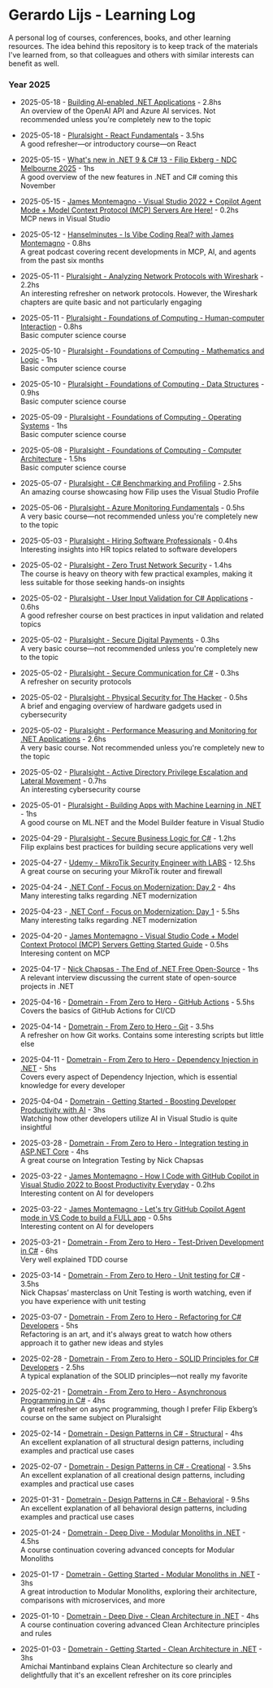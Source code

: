 # Gerardo Lijs - Learning Log
A personal log of courses, conferences, books, and other learning resources. The idea behind this repository is to keep track of the materials I've learned from, so that colleagues and others with similar interests can benefit as well.

### Year 2025

* 2025-05-18 - [Building AI-enabled .NET Applications](https://app.pluralsight.com/library/courses/building-ai-enabled-dot-net-applications/table-of-contents) - 2.8hs  
An overview of the OpenAI API and Azure AI services. Not recommended unless you're completely new to the topic

* 2025-05-18 - [Pluralsight - React Fundamentals](https://app.pluralsight.com/library/courses/react-18-fundamentals/table-of-contents) - 3.5hs  
A good refresher—or introductory course—on React

* 2025-05-15 - [What's new in .NET 9 & C# 13 - Filip Ekberg - NDC Melbourne 2025](https://www.youtube.com/watch?v=snPgTcxH8-s) - 1hs  
A good overview of the new features in .NET and C# coming this November

* 2025-05-15 - [James Montemagno - Visual Studio 2022 + Copilot Agent Mode + Model Context Protocol (MCP) Servers Are Here!](https://www.youtube.com/watch?v=oPFecZHBCkg) - 0.2hs  
MCP news in Visual Studio

* 2025-05-12 - [Hanselminutes - Is Vibe Coding Real? with James Montemagno](https://www.hanselminutes.com/996/is-vibe-coding-real-with-james-montemagno) - 0.8hs  
A great podcast covering recent developments in MCP, AI, and agents from the past six months

* 2025-05-11 - [Pluralsight - Analyzing Network Protocols with Wireshark](https://app.pluralsight.com/library/courses/wireshark-network-protocols-analyzing/table-of-contents) - 2.2hs  
An interesting refresher on network protocols. However, the Wireshark chapters are quite basic and not particularly engaging

* 2025-05-11 - [Pluralsight - Foundations of Computing - Human-computer Interaction](https://app.pluralsight.com/library/courses/foundations-computing-human-computer-interaction/table-of-contents) - 0.8hs  
Basic computer science course

* 2025-05-10 - [Pluralsight - Foundations of Computing - Mathematics and Logic](https://app.pluralsight.com/library/courses/foundations-computing-mathematics-logic/table-of-contents) - 1hs  
Basic computer science course

* 2025-05-10 - [Pluralsight - Foundations of Computing - Data Structures](https://app.pluralsight.com/library/courses/foundations-computing-data-structures/table-of-contents) - 0.9hs  
Basic computer science course

* 2025-05-09 - [Pluralsight - Foundations of Computing - Operating Systems](https://app.pluralsight.com/library/courses/foundations-computing-operating-systems/table-of-contents) - 1hs  
Basic computer science course

* 2025-05-08 - [Pluralsight - Foundations of Computing - Computer Architecture](https://app.pluralsight.com/library/courses/foundations-computing-computer-architecture/table-of-contents) - 1.5hs  
Basic computer science course

* 2025-05-07 - [Pluralsight - C# Benchmarking and Profiling](https://app.pluralsight.com/library/courses/c-sharp-benchmarking-profiling/table-of-contents) - 2.5hs  
An amazing course showcasing how Filip uses the Visual Studio Profile

* 2025-05-06 - [Pluralsight - Azure Monitoring Fundamentals](https://app.pluralsight.com/library/courses/azure-fundamentals-monitoring/table-of-contents) - 0.5hs  
A very basic course—not recommended unless you're completely new to the topic

* 2025-05-03 - [Pluralsight - Hiring Software Professionals](https://app.pluralsight.com/library/courses/hiring-software-professionals/table-of-contents) - 0.4hs  
Interesting insights into HR topics related to software developers

* 2025-05-02 - [Pluralsight - Zero Trust Network Security](https://app.pluralsight.com/library/courses/zero-trust-network-security/table-of-contents) - 1.4hs  
The course is heavy on theory with few practical examples, making it less suitable for those seeking hands-on insights

* 2025-05-02 - [Pluralsight - User Input Validation for C# Applications](https://app.pluralsight.com/library/courses/user-input-validation-c-sharp/table-of-contents) - 0.6hs  
A good refresher course on best practices in input validation and related topics

* 2025-05-02 - [Pluralsight - Secure Digital Payments](https://app.pluralsight.com/library/courses/secure-digital-payments/table-of-contents) - 0.3hs  
A very basic course—not recommended unless you're completely new to the topic

* 2025-05-02 - [Pluralsight - Secure Communication for C#](https://app.pluralsight.com/library/courses/secure-communications-c-sharp/table-of-contents) - 0.3hs  
A refresher on security protocols

* 2025-05-02 - [Pluralsight - Physical Security for The Hacker](https://app.pluralsight.com/library/courses/physical-security-for-the-hacker/table-of-contents) - 0.5hs  
A brief and engaging overview of hardware gadgets used in cybersecurity

* 2025-05-02 - [Pluralsight - Performance Measuring and Monitoring for .NET Applications](https://app.pluralsight.com/library/courses/dot-net-6-application-performance-measuring-monitoring/table-of-contents) - 2.6hs  
A very basic course. Not recommended unless you're completely new to the topic

* 2025-05-02 - [Pluralsight - Active Directory Privilege Escalation and Lateral Movement](https://app.pluralsight.com/library/courses/ad-priv-escalation-lateral-movement/table-of-contents) - 0.7hs  
An interesting cybersecurity course

* 2025-05-01 - [Pluralsight - Building Apps with Machine Learning in .NET](https://app.pluralsight.com/library/courses/dot-net-building-apps-machine-learning/table-of-contents) - 1hs  
A good course on ML.NET and the Model Builder feature in Visual Studio

* 2025-04-29 - [Pluralsight - Secure Business Logic for C#](https://app.pluralsight.com/library/courses/secure-business-logic-c-sharp/table-of-contents) - 1.2hs  
Filip explains best practices for building secure applications very well

* 2025-04-27 - [Udemy - MikroTik Security Engineer with LABS](https://www.udemy.com/course/mikrotik-security-engineer-with-labs) - 12.5hs  
A great course on securing your MikroTik router and firewall

* 2025-04-24 - [.NET Conf - Focus on Modernization: Day 2](https://www.youtube.com/watch?v=vc7Qu2RVOwY) - 4hs  
Many interesting talks regarding .NET modernization

* 2025-04-23 - [.NET Conf - Focus on Modernization: Day 1](https://www.youtube.com/watch?v=ZwmD__W8UFM) - 5.5hs  
Many interesting talks regarding .NET modernization

* 2025-04-20 - [James Montemagno - Visual Studio Code + Model Context Protocol (MCP) Servers Getting Started Guide](https://www.youtube.com/watch?v=iS25RFups4A) - 0.5hs  
Interesing content on MCP

* 2025-04-17 - [Nick Chapsas - The End of .NET Free Open-Source](https://www.youtube.com/watch?v=xcpgTVueu-A) - 1hs  
A relevant interview discussing the current state of open-source projects in .NET

* 2025-04-16 - [Dometrain - From Zero to Hero - GitHub Actions](https://dometrain.com/course/from-zero-to-hero-github-actions/) - 5.5hs  
Covers the basics of GitHub Actions for CI/CD

* 2025-04-14 - [Dometrain - From Zero to Hero - Git](https://dometrain.com/course/from-zero-to-hero-git/) - 3.5hs  
A refresher on how Git works. Contains some interesting scripts but little else

* 2025-04-11 - [Dometrain - From Zero to Hero - Dependency Injection in .NET](https://dometrain.com/course/from-zero-to-hero-dependency-injection-in-net/) - 5hs  
Covers every aspect of Dependency Injection, which is essential knowledge for every developer

* 2025-04-04 - [Dometrain - Getting Started - Boosting Developer Productivity with AI](https://dometrain.com/course/getting-started-boosting-developer-productivity-with-ai/) - 3hs  
Watching how other developers utilize AI in Visual Studio is quite insightful

* 2025-03-28 - [Dometrain - From Zero to Hero - Integration testing in ASP.NET Core](https://dometrain.com/course/from-zero-to-hero-integration-testing-in-asp-net-core/) - 4hs  
A great course on Integration Testing by Nick Chapsas

* 2025-03-22 - [James Montemagno - How I Code with GitHub Copilot in Visual Studio 2022 to Boost Productivity Everyday](https://www.youtube.com/watch?v=Z6BYhJl9hV8) - 0.2hs  
Interesting content on AI for developers

* 2025-03-22 - [James Montemagno - Let's try GitHub Copilot Agent mode in VS Code to build a FULL app](https://www.youtube.com/watch?v=pUK7MRzoTDc) - 0.5hs  
Interesting content on AI for developers

* 2025-03-21 - [Dometrain - From Zero to Hero - Test-Driven Development in C#](https://dometrain.com/course/from-zero-to-hero-test-driven-development-tdd-csharp/) - 6hs  
Very well explained TDD course

* 2025-03-14 - [Dometrain - From Zero to Hero - Unit testing for C#](https://dometrain.com/course/from-zero-to-hero-unit-testing-in-c/) - 3.5hs  
Nick Chapsas’ masterclass on Unit Testing is worth watching, even if you have experience with unit testing

* 2025-03-07 - [Dometrain - From Zero to Hero - Refactoring for C# Developers](https://dometrain.com/course/from-zero-to-hero-refactoring-for-csharp-developers/) - 5hs  
Refactoring is an art, and it's always great to watch how others approach it to gather new ideas and styles

* 2025-02-28 - [Dometrain - From Zero to Hero - SOLID Principles for C# Developers](https://dometrain.com/course/from-zero-to-hero-solid-principles-for-csharp-developers/) - 2.5hs  
A typical explanation of the SOLID principles—not really my favorite

* 2025-02-21 - [Dometrain - From Zero to Hero - Asynchronous Programming in C#](https://dometrain.com/course/from-zero-to-hero-asynchronous-programming-in-csharp/) - 4hs  
A great refresher on async programming, though I prefer Filip Ekberg’s course on the same subject on Pluralsight

* 2025-02-14 - [Dometrain - Design Patterns in C# - Structural](https://dometrain.com/course/design-patterns-in-csharp-decorator/) - 4hs  
An excellent explanation of all structural design patterns, including examples and practical use cases

* 2025-02-07 - [Dometrain - Design Patterns in C# - Creational](https://dometrain.com/bundle/creational-design-patterns-in-csharp/) - 3.5hs  
An excellent explanation of all creational design patterns, including examples and practical use cases

* 2025-01-31 - [Dometrain - Design Patterns in C# - Behavioral](https://dometrain.com/bundle/behavioral-design-patterns-in-csharp/) - 9.5hs  
An excellent explanation of all behavioral design patterns, including examples and practical use cases

* 2025-01-24 - [Dometrain - Deep Dive - Modular Monoliths in .NET](https://dometrain.com/course/deep-dive-modular-monoliths-in-dotnet/) - 4.5hs  
A course continuation covering advanced concepts for Modular Monoliths

* 2025-01-17 - [Dometrain - Getting Started - Modular Monoliths in .NET](https://dometrain.com/course/getting-started-modular-monoliths-in-dotnet/) - 3hs  
A great introduction to Modular Monoliths, exploring their architecture, comparisons with microservices, and more

* 2025-01-10 - [Dometrain - Deep Dive - Clean Architecture in .NET](https://dometrain.com/course/deep-dive-clean-architecture-in-dotnet/) - 4hs  
A course continuation covering advanced Clean Architecture principles and rules

* 2025-01-03 - [Dometrain - Getting Started - Clean Architecture in .NET](https://dometrain.com/course/getting-started-clean-architecture-in-dotnet/) - 3hs  
Amichai Mantinband explains Clean Architecture so clearly and delightfully that it's an excellent refresher on its core principles
